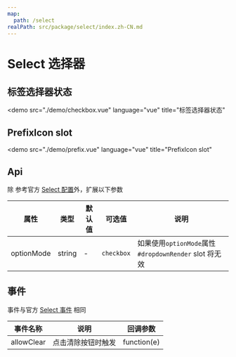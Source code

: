 ```yaml
---
map:
  path: /select
realPath: src/package/select/index.zh-CN.md
---
```


# Select 选择器

<!-- ## 组件类型

### 单选选择器

<demo src="./demo/basic.vue"
  language="vue"
  title="单选选择器"
  >
</demo>

## 组件大小

<demo src="./demo/size.vue"
  language="vue"
  title="组件大小"
  >
</demo> -->

## 标签选择器状态

<demo src="./demo/checkbox.vue"
  language="vue"
  title="标签选择器状态"
  >
</demo>

## PrefixIcon slot

<demo src="./demo/prefix.vue"
  language="vue"
  title="PrefixIcon slot"
  >
</demo>


## Api

除 参考官方 [Select 配置](https://2x.antdv.com/components/select-cn#API)外，扩展以下参数

| 属性               | 类型                                                      | 默认值  | 可选值 | 说明                     |
| ------------------ | --------------------------------------------------------- | ------- | ------ | ------------------------ |
| optionMode      | string                                              | -  |  `checkbox`      |  如果使用`optionMode`属性 `#dropdownRender` slot 将无效|


## 事件

事件与官方 [Select 事件](https://2x.antdv.com/components/select-cn#API) 相同

| 事件名称 | 说明                                 | 回调参数    |
| -------- | ------------------------------------ | ----------- |
| allowClear   | 点击清除按钮时触发 | function(e) |
